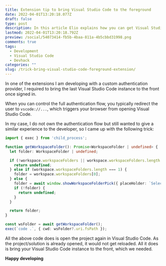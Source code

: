 ```yaml
---
title: Extension tip to bring Visual Studio Code to the foreground
date: 2022-04-01T13:20:18.077Z
draft: false
type: post
description: In this article Elio explains how you can get Visual Studio Code to be brought back to the foreground.
lastmod: 2022-04-01T13:20:18.792Z
preview: /social/54073414-fb5b-4baa-811a-4b5cbbd31998.png
comments: true
tags:
  - Development
  - Visual Studio Code
  - Devhack
categories: ""
slug: /trick-bring-visual-studio-code-foreground-extension/
---
```


In one of the extensions I am developing with a custom authentication provider, I required to bring the last Visual Studio Code instance to the front once signed in.

When you can control the full authentication flow, you typically redirect the user to `vscode://...`, which triggers your browser from opening Visual Studio Code.

In my case, I do not own the authentication flow but still wanted to give a similar experience to the developer, so I came up with the following trick:

```typescript
import { exec } from 'child_process'; 

function getWorkspaceFolder(): Promise<WorkspaceFolder | undefined> {
  let folder: WorkspaceFolder | undefined;

  if (!workspace.workspaceFolders || workspace.workspaceFolders.length === 0) {
    return undefined;
  } else if (workspace.workspaceFolders.length === 1) {
    folder = workspace.workspaceFolders[0];
  } else {
    folder = await window.showWorkspaceFolderPick({ placeHolder: `Select the workspace folder` });
    if (!folder) {
      return undefined;
    }
  }

  return folder;
}

const wsFolder = await getWorkspaceFolder();
exec(`code .`, { cwd: wsFolder?.uri.fsPath });
```

All the above code does is open the project again in Visual Studio Code. As the project/solution is already opened, it would not get reloaded. All it does is bring your Visual Studio Code instance to the front, which we needed.

**Happy developing**